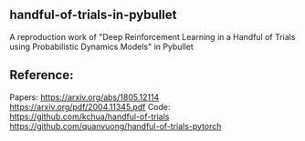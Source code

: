 ## handful-of-trials-in-pybullet  
A reproduction work of "Deep Reinforcement Learning in a Handful of Trials using Probabilistic Dynamics Models" in Pybullet  

## Reference: 

Papers: 
https://arxiv.org/abs/1805.12114
https://arxiv.org/pdf/2004.11345.pdf
Code:
https://github.com/kchua/handful-of-trials
https://github.com/quanvuong/handful-of-trials-pytorch
